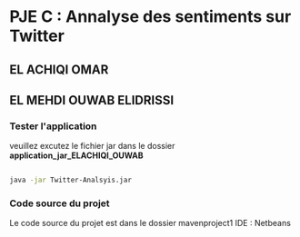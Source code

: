 # PJE C : Annalyse des sentiments sur Twitter


## EL ACHIQI OMAR
## EL MEHDI OUWAB ELIDRISSI


### Tester l'application

veuillez excutez le fichier jar dans le dossier **application_jar_ELACHIQI_OUWAB**

```bash

java -jar Twitter-Analsyis.jar
```

### Code source du projet

Le code source du projet est dans le dossier mavenproject1 
IDE : Netbeans 
